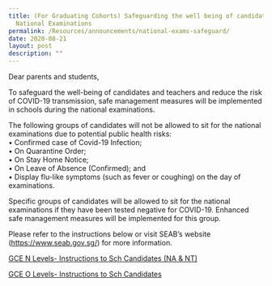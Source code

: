 ```yaml
---
title: (For Graduating Cohorts) Safeguarding the well being of candidates for
  National Examinations
permalink: /Resources/announcements/national-exams-safeguard/
date: 2020-08-21
layout: post
description: ""
---
```

Dear parents and students,

To safeguard the well-being of candidates and teachers and reduce the risk of COVID-19 transmission, safe management measures will be implemented in schools during the national examinations.

The following groups of candidates will not be allowed to sit for the national examinations due to potential public health risks:  
• Confirmed case of Covid-19 Infection;  
• On Quarantine Order;  
• On Stay Home Notice;  
• On Leave of Absence (Confirmed); and  
• Display flu-like symptoms (such as fever or coughing) on the day of examinations.

Specific groups of candidates will be allowed to sit for the national examinations if they have been tested negative for COVID-19. Enhanced safe management measures will be implemented for this group.

Please refer to the instructions below or visit SEAB’s website (https://www.seab.gov.sg/) for more information.

[GCE N Levels- Instructions to Sch Candidates (NA & NT)](https://www.sgs.edu.sg/wp-content/uploads/2020/08/GCE-Instructions-to-Sch-Candidates_21-08-2020_SGSS_NA_NT_Level.pdf)

[GCE O Levels- Instructions to Sch Candidates](https://www.sgs.edu.sg/wp-content/uploads/2020/08/GCE-Instructions-to-Sch-Candidates_21-08-2020_SGSS_O-Level.pdf)